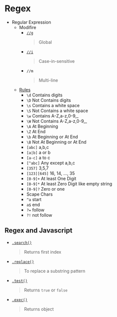 # Regex
- Regular Expression
    - Modifire
        - [`//g`](regex-case-sensitivity.js)
            > Global
        - [`//i`](regex-case-sensitivity.js)
            > Case-in-sensitive
        - `//m`
            > Multi-line
    - [Rules](https://github.com/sh-navid/py-instructor/blob/master/concepts/regex/README.md)
        - `\d` Contains digits
        - `\D` Not Contains digits
        - `\s` Contains a white space
        - `\S` Not Contains a white space
        - `\w` Contains A-Z,a-z,0-9,_
        - `\W` Not Contains A-Z,a-z,0-9,_
        - `\A` At Beginning
        - `\Z` At End
        - `\b` At Beginning or At End
        - `\B` Not At Beginning or At End
        - `[abc]` a,b,c
        - `[a|b]` a or b
        - `[a-c]` a to c
        - `[^abc]` Any except a,b,c
        - `[357]`  3,5,7
        - `[123][645]` 16, 14, ..., 35
        - `[0-9]+` At least One Digit
        - `[0-9]*` At least Zero Digit like empty string
        - `[0-9]?` Zero or one
        - Scape Chars
        - `^a` start
        - `a$` end
        - `?=` follow
        - `?!` not follow

## Regex and Javascript
- [`.search()`](regex-search.js)
    > Returns first index
- [`.replace()`](regex-replace.js)
    > To replace a substring pattern
- [`.test()`](regex-text.js)
    > Returns `true` or `false`
- [`.exec()`](regex-exec.js)
    > Returns object